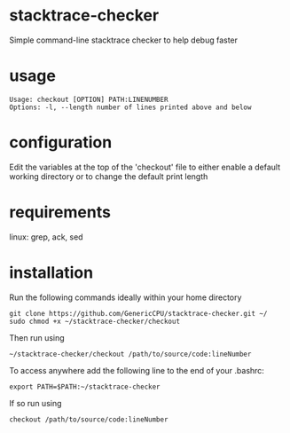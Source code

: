# stacktrace-checker
Simple command-line stacktrace checker to help debug faster

# usage
```
Usage: checkout [OPTION] PATH:LINENUMBER
Options: -l, --length number of lines printed above and below
```

# configuration
Edit the variables at the top of the 'checkout' file to either enable a default working directory or to change the default print length

# requirements
linux: grep, ack, sed

# installation
Run the following commands ideally within your home directory
```
git clone https://github.com/GenericCPU/stacktrace-checker.git ~/
sudo chmod +x ~/stacktrace-checker/checkout
```
Then run using
```
~/stacktrace-checker/checkout /path/to/source/code:lineNumber
```

To access anywhere add the following line to the end of your .bashrc:
```
export PATH=$PATH:~/stacktrace-checker
```

If so run using
```
checkout /path/to/source/code:lineNumber
```
